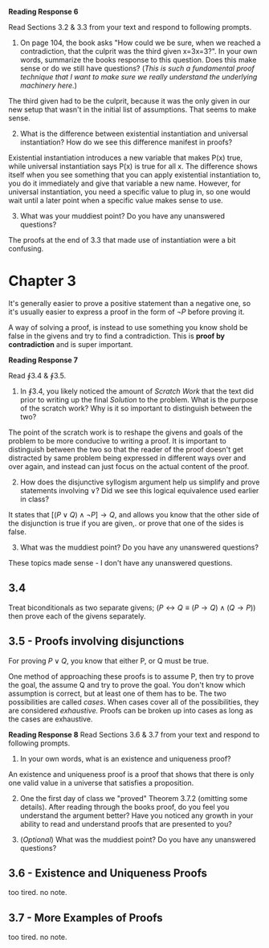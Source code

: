 **Reading Response 6**

Read Sections 3.2 & 3.3 from your text and respond to following prompts.

1.  On page 104, the book asks "How could we be sure, when we reached a contradiction, that the culprit was the third given x=3x=3?". In your own words, summarize the books response to this question. Does this make sense or do we still have questions? (_This is such a fundamental proof technique that I want to make sure we really understand the underlying machinery here._)  



The third given had to be the culprit, because it was the only given in our new setup that wasn't in the initial list of assumptions. That seems to make sense.

2.  What is the difference between existential instantiation and universal instantiation? How do we see this difference manifest in proofs?  

Existential instantiation introduces a new variable that makes P(x) true, while universal instantiation says P(x) is true for all x.  The difference shows itself when you see something that you can apply existential instantiation to, you do it immediately and give that variable a new name. However, for universal instantiation, you need a specific value to plug in, so one would wait until a later point when a specific value makes sense to use.
   
3.  What was your muddiest point? Do you have any unanswered questions?

The proofs at the end of 3.3 that made use of instantiation were a bit confusing.


# Chapter 3

It's generally easier to prove a positive statement than a negative one, so it's usually easier to express a proof in the form of $\neg P$ before proving it.

A way of solving a proof, is instead to use something you know shold be false in the givens and try to find a contradiction. This is **proof by contradiction** and is super important.


**Reading Response 7**

 Read $\oint 3.4$ \& $\oint 3.5$.

1.  In $\oint 3.4$, you likely noticed the amount of *Scratch Work* that the text did prior to writing up the final *Solution* to the problem. What is the purpose of the scratch work? Why is it so important to distinguish between the two?

The point of the scratch work is to reshape the givens and goals of the problem to be more  conducive to writing a proof. It is important to distinguish between the two so that the reader of the proof doesn't get distracted by same problem being expressed in different ways over and over again, and instead can just focus on the actual content of the proof.

2.  How does the disjunctive syllogism argument help us simplify and prove statements involving $\lor$? Did we see this logical equivalence used earlier in class?

It states that $[(P\lor Q)\land \neg P] \to Q$, and allows you know that the other side of the disjunction is true if you are given,. or prove that one of the sides is false.

3.  What was the muddiest point? Do you have any unanswered questions? 

These topics made sense - I don't have any unanswered questions.

## 3.4

Treat biconditionals as two separate givens; $(P \leftrightarrow Q \equiv (P \to Q)\land(Q \to P))$  then prove each of the givens separately.

## 3.5 - Proofs involving disjunctions
For proving $P \lor Q$,  you know that either P, or Q must be true.

One method of approaching these proofs is to assume P, then try to prove the goal, the assume Q and try to prove the goal. You don't know which assumption is correct, but at least one of them has to be. The two possibilities are called *cases*. When cases cover all of the possibilities, they are considered *exhaustive.*  Proofs can be broken up into cases as long as the cases are exhaustive. 



**Reading Response 8**
Read Sections 3.6 & 3.7 from your text and respond to following prompts.


1.  In your own words, what is an existence and uniqueness proof?

An existence and uniqueness proof is a proof that shows that there is only one valid value in a universe that satisfies a proposition.

2.  One the first day of class we "proved" Theorem 3.7.2 (omitting some details). After reading through the books proof, do you feel you understand the argument better? Have you noticed any growth in your ability to read and understand proofs that are presented to you?






3.  (_Optional_) What was the muddiest point? Do you have any unanswered questions?

## 3.6 - Existence and Uniqueness Proofs
too tired. no note.


## 3.7 - More Examples of Proofs
too tired. no note.




